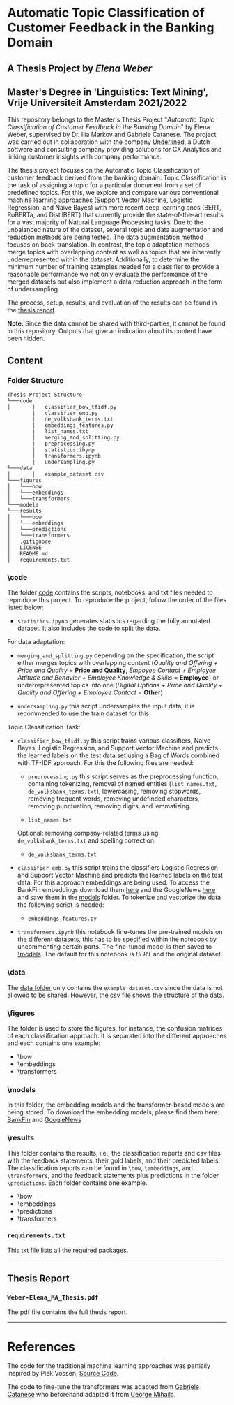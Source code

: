 # Automatic Topic Classification of Customer Feedback in the Banking Domain 

## A Thesis Project by *Elena Weber* 
## Master's Degree in 'Linguistics: Text Mining', Vrije Universiteit Amsterdam 2021/2022

This repository belongs to the Master's Thesis Project "*Automatic Topic Classification of Customer Feedback in the Banking Domain*" by Elena Weber, supervised by Dr. Ilia Markov and Gabriele Catanese. 
The project was carried out in collaboration with the company [Underlined](https://underlined.eu/), a Dutch software and consulting company providing solutions for CX Analytics and linking customer insights with company performance.

The thesis project focuses on the Automatic Topic Classification of customer feedback derived from the banking domain. Topic Classification is the task of assigning a topic for a particular document from a set of predefined topics. For this, we explore and compare various conventional machine learning approaches (Support Vector Machine, Logistic Regression, and Naive Bayes) with more recent deep learning ones (BERT, RoBERTa, and DistilBERT) that currently provide the state-of-the-art results for a vast majority of Natural Language Processing tasks. Due to the unbalanced nature of the dataset, several topic and data augmentation and reduction methods are being tested. The data augmentation method focuses on back-translation. In contrast, the topic adaptation methods merge topics with overlapping content as well as topics that are inherently underrepresented within the dataset. Additionally, to determine the minimum number of training examples needed for a classifier to provide a reasonable performance we not only evaluate the performance of the merged datasets but also implement a data reduction approach in the form of undersampling. 

The process, setup, results, and evaluation of the results can be found in the [thesis report](https://github.com/cltl-students/Weber_Elena_Automatic_Topic_Classification/blob/main/Weber_Elena_MA_Thesis.pdf). 

**Note:** Since the data cannot be shared with third-parties, it cannot be found in this repository. Outputs that give an indication about its content have been hidden. 

## Content

### Folder Structure 
```
Thesis Project Structure 
└───code
│       |   classifier_bow_tfidf.py
        |   classifier_emb.py
        |   de_volksbank_terms.txt
        |   embeddings_features.py
        |   list_names.txt
        |   merging_and_splitting.py
        |   preprocessing.py
        |   statistics.ibynp
        |   transformers.ipynb
        |   undersampling.py
└───data
│       │   example_dataset.csv 
└───figures
│   └───bow
│   └───embeddings
│   └───transformers
└───models
└───results
│   └───bow
│   └───embeddings
│   └───predictions
│   └───transformers
│   .gitignore
│   LICENSE
│   README.md
│   requirements.txt
```

### \code
The folder [code](https://github.com/cltl-students/Weber_Elena_Automatic_Topic_Classification/tree/main/code) contains the scripts, notebooks, and txt files needed to reproduce this project. 
To reproduce the project, follow the order of the files listed below:

* `statistics.ipynb` generates statistics regarding the fully annotated dataset. It also includes the code to split the data. 

For data adaptation: 
* `merging_and_splitting.py` depending on the specification, the script either merges topics with overlapping content (*Quality and Offering + Price and Quality* = **Price and Quality**, *Empoyee Contact + Employee Attitude and Behavior + Employee Knowledge & Skills* = **Employee**) or underrepresented topics into one (*Digital Options + Price and Quality + Quality and Offering + Employee Contact* = **Other**)

* `undersampling.py` this script undersamples the input data, it is recommended to use the train dataset for this

Topic Classification Task: 
* `classifier_bow_tfidf.py` this script trains various classifiers, Naive Bayes, Logistic Regression, and Support Vector Machine and predicts the learned labels on the test data set using a Bag of Words combined with TF-IDF approach. For this the following files are needed:
    * `preprocessing.py` this script serves as the preprocessing function, containing tokenizing, removal of named entities (`list_names.txt`, `de_volksbank_terms.txt`), lowercasing, removing stopwords, removing frequent words, removing undefinded characters, removing punctuation, removing digits, and lemmatizing. 

   * `list_names.txt` 

    Optional: removing company-related terms using `de_volksbank_terms.txt` and spelling correction:

    * `de_volksbank_terms.txt` 

* `classifier_emb.py` this script trains the classifiers Logistic Regression and Support Vector Machine and predicts the learned labels on the test data. For this approach embeddings are being used. To access the BankFin embeddings download them [here](https://github.com/sid321axn/bank_fin_embedding) and the GoogleNews [here](https://code.google.com/archive/p/word2vec/) and save them in the [models](https://github.com/cltl-students/Weber_Elena_Automatic_Topic_Classification/tree/main/models) folder. To tokenize and vectorize the data the following script is needed: 

    * `embeddings_features.py`

* `transformers.ipynb` this notebook fine-tunes the pre-trained models on the different datasets, this has to be specified within the notebook by uncommenting certain parts. The fine-tuned model is then saved to [\models](https://github.com/cltl-students/Weber_Elena_Automatic_Topic_Classification/tree/main/models). The default for this notebook is *BERT* and the original dataset.

### \data
The [data folder](https://github.com/cltl-students/Weber_Elena_Automatic_Topic_Classification/tree/main/data) only contains the `example_dataset.csv` since the data is not allowed to be shared. However, the csv file shows the structure of the data. 

### \figures
The folder is used to store the figures, for instance, the confusion matrices of each classification approach. It is separated into the different approaches and each contains one example:

* \bow
* \embeddings
* \transformers

### \models
In this folder, the embedding models and the transformer-based models are being stored. To download the embedding models, please find them here: [BankFin](https://github.com/sid321axn/bank_fin_embedding) and [GoogleNews](https://code.google.com/archive/p/word2vec/)

### \results
This folder contains the results, i.e., the classification reports and csv files with the feedback statements, their gold labels, and their predicted labels. The classification reports can be found in `\bow`, `\embeddings`, and `\transformers`, and the feedback statements plus predictions in the folder `\predictions`. Each folder contains one example. 
* \bow
* \embeddings
* \predictions
* \transformers

### `requirements.txt`
This txt file lists all the required packages. 
***

## Thesis Report 
### `Weber-Elena_MA_Thesis.pdf`
The pdf file contains the full thesis report.
***



# References
The code for the traditional machine learning approaches was partially inspired by Piek Vossen, [Source Code](https://github.com/cltl/ma-hlt-labs/tree/master/lab3.machine_learning).

The code to fine-tune the transformers was adapted from [Gabriele Catanese](https://github.com/cltl-students/catanese_gabriele_text_mining_thesis) who beforehand adapted it from [George Mihaila](https://gmihaila.medium.com/fine-tune-transformers-in-pytorch-using-transformers-57b40450635).
